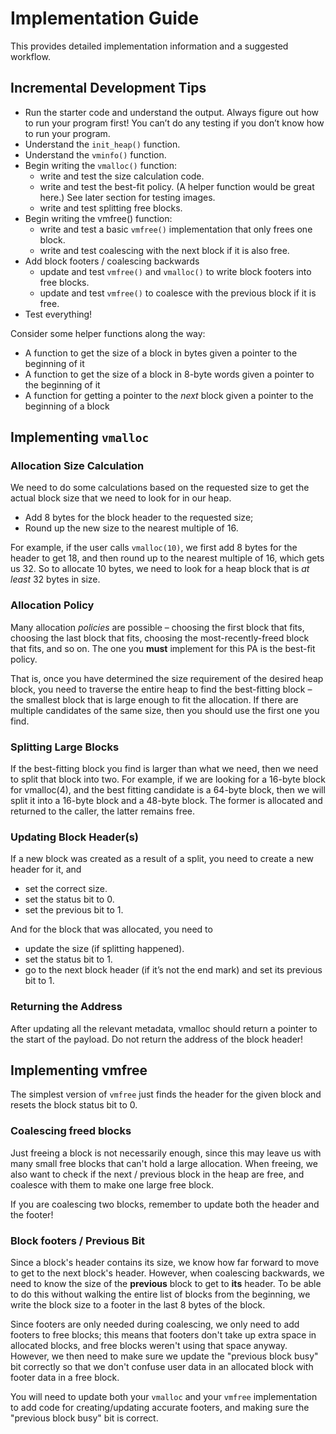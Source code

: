 # Implementation Guide

This provides detailed implementation information and a suggested workflow.

## Incremental Development Tips

- Run the starter code and understand the output. Always figure out how to run your program first! You can’t do any testing if you don’t know how to run your program.
- Understand the `init_heap()` function.
- Understand the `vminfo()` function.
- Begin writing the `vmalloc()` function:
  - write and test the size calculation code.
  - write and test the best-fit policy. (A helper function would be great here.) See later section for testing images.
  - write and test splitting free blocks.
- Begin writing the vmfree() function:
  - write and test a basic `vmfree()` implementation that only frees one block.
  - write and test coalescing with the next block if it is also free.
- Add block footers / coalescing backwards
  - update and test `vmfree()` and `vmalloc()` to write block footers into free blocks.
  - update and test `vmfree()` to coalesce with the previous block if it is free.
- Test everything!

Consider some helper functions along the way:

- A function to get the size of a block in bytes given a pointer to the beginning of it
- A function to get the size of a block in 8-byte words given a pointer to the beginning of it
- A function for getting a pointer to the _next_ block given a pointer to the beginning of a block

## Implementing `vmalloc`

### Allocation Size Calculation

We need to do some calculations based on the requested size to get the actual block size that we need to look for in our heap.

- Add 8 bytes for the block header to the requested size;
- Round up the new size to the nearest multiple of 16.

For example, if the user calls `vmalloc(10)`, we first add 8 bytes for the header to get 18, and then round up to the nearest multiple of 16, which gets us 32. So to allocate 10 bytes, we need to look for a heap block that is _at least_ 32 bytes in size.

### Allocation Policy

Many allocation _policies_ are possible – choosing the first block that fits, choosing the last block that fits, choosing the most-recently-freed block that fits, and so on. The one you **must** implement for this PA is the best-fit policy.

That is, once you have determined the size requirement of the desired heap block, you need to traverse the entire heap to find the best-fitting block – the smallest block that is large enough to fit the allocation. If there are multiple candidates of the same size, then you should use the first one you find.

### Splitting Large Blocks

If the best-fitting block you find is larger than what we need, then we need to split that block into two. For example, if we are looking for a 16-byte block for vmalloc(4), and the best fitting candidate is a 64-byte block, then we will split it into a 16-byte block and a 48-byte block. The former is allocated and returned to the caller, the latter remains free.

### Updating Block Header(s)

If a new block was created as a result of a split, you need to create a new header for it, and

- set the correct size.
- set the status bit to 0.
- set the previous bit to 1.

And for the block that was allocated, you need to

- update the size (if splitting happened).
- set the status bit to 1.
- go to the next block header (if it’s not the end mark) and set its previous bit to 1.

### Returning the Address

After updating all the relevant metadata, vmalloc should return a pointer to the start of the payload. Do not return the address of the block header!

## Implementing vmfree

The simplest version of `vmfree` just finds the header for the given block and resets the block status bit to 0.

### Coalescing freed blocks

Just freeing a block is not necessarily enough, since this may leave us with many small free blocks that can't hold a large allocation. When freeing, we also want to check if the next / previous block in the heap are free, and coalesce with them to make one large free block.

If you are coalescing two blocks, remember to update both the header and the footer!

### Block footers / Previous Bit

Since a block's header contains its size, we know how far forward to move to get to the next block's header. However, when coalescing backwards, we need to know the size of the **previous** block to get to **its** header. To be able to do this without walking the entire list of blocks from the beginning, we write the block size to a footer in the last 8 bytes of the block.

Since footers are only needed during coalescing, we only need to add footers to free blocks; this means that footers don't take up extra space in allocated blocks, and free blocks weren't using that space anyway. However, we then need to make sure we update the "previous block busy" bit correctly so that we don't confuse user data in an allocated block with footer data in a free block.

You will need to update both your `vmalloc` and your `vmfree` implementation to add code for creating/updating accurate footers, and making sure the "previous block busy"  bit is correct.
